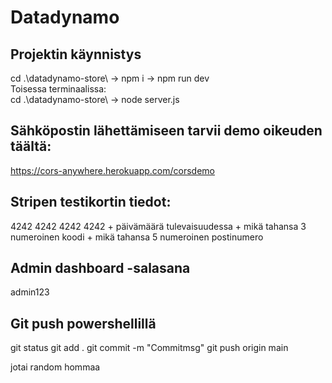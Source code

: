 # Datadynamo

## Projektin käynnistys
 cd .\datadynamo-store\ -> npm i -> npm run dev <br />
 Toisessa terminaalissa: <br />
 cd .\datadynamo-store\ -> node server.js

## Sähköpostin lähettämiseen tarvii demo oikeuden täältä:
https://cors-anywhere.herokuapp.com/corsdemo

## Stripen testikortin tiedot:
4242 4242 4242 4242 + päivämäärä tulevaisuudessa + mikä tahansa 3 numeroinen koodi + mikä tahansa 5 numeroinen postinumero

## Admin dashboard -salasana
admin123

## Git push powershellillä
git status
git add .
git commit -m "Commitmsg"
git push origin main

jotai random hommaa